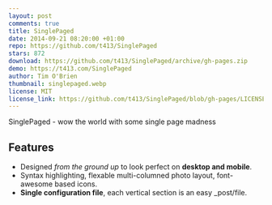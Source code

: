 ```yaml
---
layout: post
comments: true
title: SinglePaged
date: 2014-09-21 08:20:00 +01:00
repo: https://github.com/t413/SinglePaged
stars: 872
download: https://github.com/t413/SinglePaged/archive/gh-pages.zip
demo: https://t413.com/SinglePaged
author: Tim O'Brien
thumbnail: singlepaged.webp
license: MIT
license_link: https://github.com/t413/SinglePaged/blob/gh-pages/LICENSE.txt
---
```


SinglePaged - wow the world with some single page madness

## Features

* Designed *from the ground up* to look perfect on **desktop and mobile**.
* Syntax highlighting, flexable multi-columned photo layout, font-awesome based icons.
* **Single configuration file**, each vertical section is an easy _post/file.
